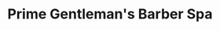 ---
title: "Prime Gentleman's Barber Spa"
url: /cleveland-heights/prime-gentlemans-barber-spa/
shop: Friseur
---
